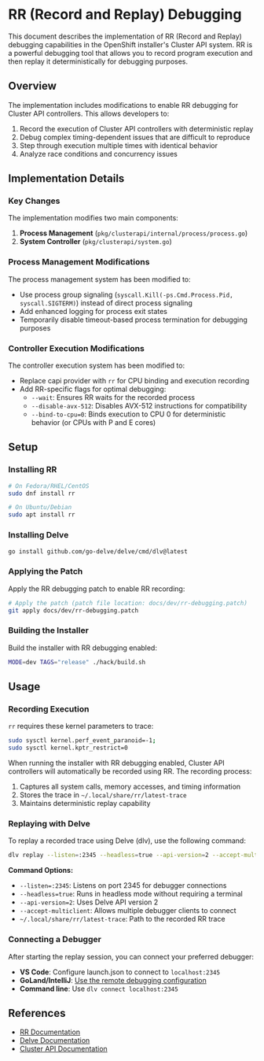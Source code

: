# RR (Record and Replay) Debugging

This document describes the implementation of RR (Record and Replay) debugging capabilities in the OpenShift installer's Cluster API system. RR is a powerful debugging tool that allows you to record program execution and then replay it deterministically for debugging purposes.


## Overview

The implementation includes modifications to enable RR debugging for Cluster API controllers. This allows developers to:

1. Record the execution of Cluster API controllers with deterministic replay
2. Debug complex timing-dependent issues that are difficult to reproduce
3. Step through execution multiple times with identical behavior
4. Analyze race conditions and concurrency issues

## Implementation Details

### Key Changes

The implementation modifies two main components:

1. **Process Management** (`pkg/clusterapi/internal/process/process.go`)
2. **System Controller** (`pkg/clusterapi/system.go`)

### Process Management Modifications

The process management system has been modified to:

- Use process group signaling (`syscall.Kill(-ps.Cmd.Process.Pid, syscall.SIGTERM)`) instead of direct process signaling
- Add enhanced logging for process exit states
- Temporarily disable timeout-based process termination for debugging purposes

### Controller Execution Modifications

The controller execution system has been modified to:

- Replace capi provider with `rr` for CPU binding and execution recording
- Add RR-specific flags for optimal debugging:
  - `--wait`: Ensures RR waits for the recorded process
  - `--disable-avx-512`: Disables AVX-512 instructions for compatibility
  - `--bind-to-cpu=0`: Binds execution to CPU 0 for deterministic behavior (or CPUs with P and E cores)

## Setup

### Installing RR

```bash
# On Fedora/RHEL/CentOS
sudo dnf install rr

# On Ubuntu/Debian
sudo apt install rr
```

### Installing Delve

```bash
go install github.com/go-delve/delve/cmd/dlv@latest
```
### Applying the Patch

Apply the RR debugging patch to enable RR recording:

```bash
# Apply the patch (patch file location: docs/dev/rr-debugging.patch)
git apply docs/dev/rr-debugging.patch
```

### Building the Installer

Build the installer with RR debugging enabled:

```bash
MODE=dev TAGS="release" ./hack/build.sh
```

## Usage

### Recording Execution

`rr` requires these kernel parameters to trace:

```bash
sudo sysctl kernel.perf_event_paranoid=-1;
sudo sysctl kernel.kptr_restrict=0
```

When running the installer with RR debugging enabled, Cluster API controllers will automatically be recorded using RR. The recording process:

1. Captures all system calls, memory accesses, and timing information
2. Stores the trace in `~/.local/share/rr/latest-trace`
3. Maintains deterministic replay capability

### Replaying with Delve

To replay a recorded trace using Delve (dlv), use the following command:

```bash
dlv replay --listen=:2345 --headless=true --api-version=2 --accept-multiclient ~/.local/share/rr/latest-trace
```

**Command Options:**
- `--listen=:2345`: Listens on port 2345 for debugger connections
- `--headless=true`: Runs in headless mode without requiring a terminal
- `--api-version=2`: Uses Delve API version 2
- `--accept-multiclient`: Allows multiple debugger clients to connect
- `~/.local/share/rr/latest-trace`: Path to the recorded RR trace

### Connecting a Debugger

After starting the replay session, you can connect your preferred debugger:

- **VS Code**: Configure launch.json to connect to `localhost:2345`
- **GoLand/IntelliJ**: [Use the remote debugging configuration](https://www.jetbrains.com/help/go/attach-to-running-go-processes-with-debugger.html#attach-to-a-process-on-a-remote-machine) 
- **Command line**: Use `dlv connect localhost:2345`

## References

- [RR Documentation](https://rr-project.org/)
- [Delve Documentation](https://github.com/go-delve/delve)
- [Cluster API Documentation](https://cluster-api.sigs.k8s.io/)
